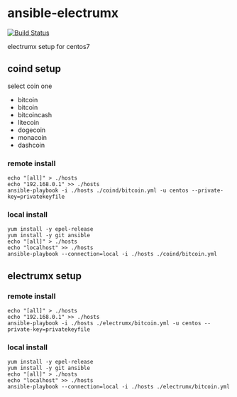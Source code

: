 # ansible-electrumx

[![Build Status](https://secure.travis-ci.org/you21979/ansible-electrumx.png?branch=master)](https://travis-ci.org/you21979/ansible-electrumx)

electrumx setup for centos7


## coind setup

select coin one

* bitcoin
* bitcoin
* bitcoincash
* litecoin
* dogecoin
* monacoin
* dashcoin

### remote install

```
echo "[all]" > ./hosts
echo "192.168.0.1" >> ./hosts
ansible-playbook -i ./hosts ./coind/bitcoin.yml -u centos --private-key=privatekeyfile
```

### local install

```
yum install -y epel-release
yum install -y git ansible
echo "[all]" > ./hosts
echo "localhost" >> ./hosts
ansible-playbook --connection=local -i ./hosts ./coind/bitcoin.yml 
```

## electrumx setup

### remote install

```
echo "[all]" > ./hosts
echo "192.168.0.1" >> ./hosts
ansible-playbook -i ./hosts ./electrumx/bitcoin.yml -u centos --private-key=privatekeyfile
```

### local install

```
yum install -y epel-release
yum install -y git ansible
echo "[all]" > ./hosts
echo "localhost" >> ./hosts
ansible-playbook --connection=local -i ./hosts ./electrumx/bitcoin.yml 
```

